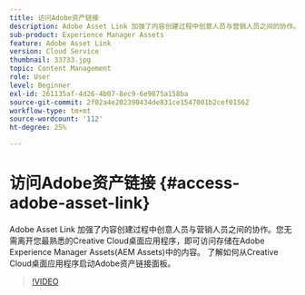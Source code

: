 ```yaml
---
title: 访问Adobe资产链接
description: Adobe Asset Link 加强了内容创建过程中创意人员与营销人员之间的协作。您无需离开您最熟悉的Creative Cloud桌面应用程序，即可访问存储在Adobe Experience Manager Assets(AEM Assets)中的内容。 了解如何从Creative Cloud桌面应用程序启动Adobe资产链接面板。
sub-product: Experience Manager Assets
feature: Adobe Asset Link
version: Cloud Service
thumbnail: 33733.jpg
topic: Content Management
role: User
level: Beginner
exl-id: 261135af-4d26-4b07-8ec9-6e9875a158ba
source-git-commit: 2f02a4e202390434de831ce1547001b2cef01562
workflow-type: tm+mt
source-wordcount: '112'
ht-degree: 25%

---
```


# 访问Adobe资产链接 {#access-adobe-asset-link}

Adobe Asset Link 加强了内容创建过程中创意人员与营销人员之间的协作。您无需离开您最熟悉的Creative Cloud桌面应用程序，即可访问存储在Adobe Experience Manager Assets(AEM Assets)中的内容。 了解如何从Creative Cloud桌面应用程序启动Adobe资产链接面板。

>[!VIDEO](https://video.tv.adobe.com/v/33733/?quality=12)
